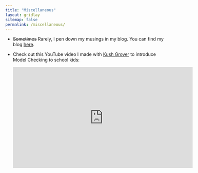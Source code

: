 ```yaml
---
title: "Miscellaneous"
layout: gridlay
sitemap: false
permalink: /miscellaneous/
---
```


* <p><strike>Sometimes</strike> Rarely, I pen down my musings in my blog. You can find my blog <a href="https://echoesfromanamiablemind.wordpress.com/" target="_blank">here</a>.</p>

* <p>Check out this YouTube video I made with <a href="https://kushgrover.github.io" target="_blank">Kush Grover</a> to introduce Model Checking to school kids:</p>
  
  <iframe width="560" height="315" src="https://www.youtube.com/embed/4PFSZHYL9Oo" title="Model Checking: An Overview | Kush Grover &amp; Ritam Raha" frameborder="0" allow="accelerometer; autoplay; encrypted-media; gyroscope; picture-in-picture" allowfullscreen></iframe>
 